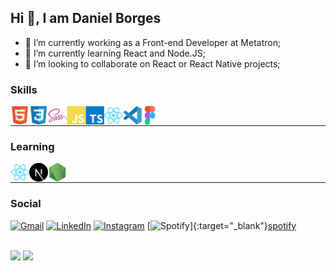 ## Hi 👋, I am Daniel Borges

<div>

- 🔭 I’m currently working as a Front-end Developer at Metatron;
- 🌱 I’m currently learning React and Node.JS;
- 👯 I’m looking to collaborate on React or React Native projects;

</div>

<div>

### Skills    
[<img align="left" alt="html" title="html" width="30px" src="https://raw.githubusercontent.com/devicons/devicon/master/icons/html5/html5-original.svg" />][html]
[<img align="left" alt="css" title="css" width="30px" src="https://raw.githubusercontent.com/devicons/devicon/master/icons/css3/css3-original.svg" />][css]
[<img align="left" alt="sass" title="sass" width="30px" src="https://raw.githubusercontent.com/devicons/devicon/9f4f5cdb393299a81125eb5127929ea7bfe42889/icons/sass/sass-original.svg"   />][sass]
[<img align="left" alt="javascript" title="javascript" width="30px" src="https://raw.githubusercontent.com/devicons/devicon/master/icons/javascript/javascript-plain.svg" />][javascript]
[<img align="left" alt="typescript" title="typescript" width="30px" src="https://raw.githubusercontent.com/devicons/devicon/master/icons/typescript/typescript-plain.svg" />][typescript]
[<img align="left" alt="react" title="react" width="30px" src="https://raw.githubusercontent.com/devicons/devicon/master/icons/react/react-original.svg" />][react]
    
<img align="left" alt="vscode" title="vscode" width="30px" src="https://raw.githubusercontent.com/devicons/devicon/9f4f5cdb393299a81125eb5127929ea7bfe42889/icons/vscode/vscode-original.svg" />

<img align="left" alt="figma" title="figma" width="25px" height="30px" src="https://raw.githubusercontent.com/devicons/devicon/9f4f5cdb393299a81125eb5127929ea7bfe42889/icons/figma/figma-original.svg" />
    
</div>
    
<br>
<hr>
<div>
    
### Learning
[<img align="left" alt="react" title="react" width="30px" src="https://raw.githubusercontent.com/devicons/devicon/master/icons/react/react-original.svg" />][react]
[<img align="left" alt="next-js" title="next-js" width="30px" src="https://raw.githubusercontent.com/devicons/devicon/master/icons/nextjs/nextjs-original.svg" />][next-js]
[<img align="left" alt="node" title="node" width="30px" src="https://raw.githubusercontent.com/github/explore/80688e429a7d4ef2fca1e82350fe8e3517d3494d/topics/nodejs/nodejs.png" />][node]
    
</div>    
<br>
<hr>

<div>
    
### Social
[![Gmail](https://img.shields.io/badge/Gmail-D14836?style=for-the-badge&logo=gmail&logoColor=white)][mail]
[![LinkedIn](https://img.shields.io/badge/linkedin-%230077B5.svg?style=for-the-badge&logo=linkedin&logoColor=white)][linkedin]
[![Instagram](https://img.shields.io/badge/instagram-%23E4405F.svg?style=for-the-badge&logo=Instagram&logoColor=white)][instagram]
[![Spotify](https://img.shields.io/badge/Spotify-1ED760?style=for-the-badge&logo=spotify&logoColor=white)]{:target="_blank"}[spotify]
    
</div>
    
<br/>

<div>
    <img height="180em" src="https://github-readme-stats.vercel.app/api?username=b0rgesdaniel&show_icons=true&theme=tokyonight" />
    <img height="180em" src="https://github-readme-stats.vercel.app/api/top-langs/?username=b0rgesdaniel&layout=compact&langs_count=7&theme=tokyonight" />
</div>

[mail]: mailto:dlopesborges@gmail.com
[instagram]: https://www.instagram.com/borges.dn/
[linkedin]: https://www.linkedin.com/in/daniel-b0rges/
[html]: https://devdocs.io/html/
[css]: https://devdocs.io/css/
[javascript]: https://devdocs.io/javascript/
[sass]: https://sass-lang.com
[typescript]: https://devdocs.io/typescript/
[react]: https://www.react.com/
[react-native]: https://reactnative.dev
[next-js]: https://nextjs.org
[node]: https://devdocs.io/node/
[python]: https://devdocs.io/python~3.9/
[spotify]: https://open.spotify.com/user/dnborges?si=1329288a76e24c26
